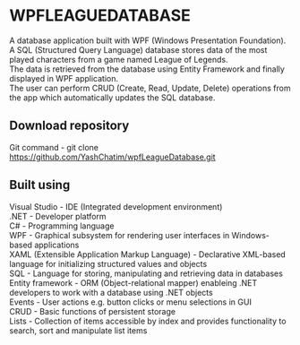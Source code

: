 **WPFLEAGUEDATABASE**
===
A database application built with WPF (Windows Presentation Foundation).  
A SQL (Structured Query Language) database stores data of the most played characters from a game named League of Legends.  
The data is retrieved from the database using Entity Framework and finally displayed in WPF application.  
The user can perform CRUD (Create, Read, Update, Delete) operations from the app which automatically updates the SQL database.

**Download repository**
---
Git command - git clone https://github.com/YashChatim/wpfLeagueDatabase.git

**Built using**
---
Visual Studio - IDE (Integrated development environment)  
.NET -  Developer platform  
C# - Programming language  
WPF - Graphical subsystem for rendering user interfaces in Windows-based applications  
XAML (Extensible Application Markup Language) - Declarative XML-based language for initializing structured values and objects  
SQL - Language for storing, manipulating and retrieving data in databases  
Entity framework - ORM (Object-relational mapper) enableing .NET developers to work with a database using .NET objects  
Events - User actions e.g. button clicks or menu selections in GUI  
CRUD - Basic functions of persistent storage  
Lists - Collection of items accessible by index and provides functionality to search, sort and manipulate list items  